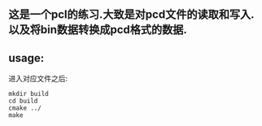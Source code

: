 ## 这是一个pcl的练习.大致是对pcd文件的读取和写入.以及将bin数据转换成pcd格式的数据.

## usage:
进入对应文件之后:
```
mkdir build
cd build
cmake ../
make 
```